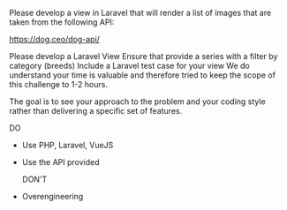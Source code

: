 Please develop a view in Laravel that will render a list of images that are taken from the following API: 

https://dog.ceo/dog-api/



Please develop a Laravel View
Ensure that provide a series with a filter by category (breeds) 
Include a Laravel test case for your view
We do understand your time is valuable and therefore tried to keep the scope of this challenge to 1-2 hours. 

The goal is to see your approach to the problem and your coding style rather than delivering a specific set of features.




  DO

- Use PHP, Laravel, VueJS
- Use the API provided

  DON'T

- Overengineering